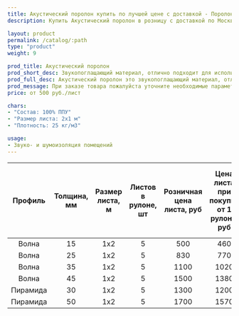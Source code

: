 ```yaml
---
title: Акустический поролон купить по лучшей цене с доставкой - Поролоныч
description: Купить Акустический поролон в розницу с доставкой по Москве в интернет-магазине Поролоныча.

layout: product
permalink: /catalog/:path
type: "product"
weight: 9

prod_title: Акустический поролон
prod_short_desc: Звукопоглащающий материал, отлично подходит для использования в качестве шумоизоляции.
prod_full_desc: Акустический поролон это звукопоглащающий материал, отлично подходит для использования в качестве шумоизоляции в помещениях звукозаписи, музыкальных студиях и комнатах с домашним кинотеатром.
prod_message: При заказе товара пожалуйста уточните необходимые параметры (профиль, толщина и количество листов).
price: от 500 руб./лист

chars:
- "Состав: 100% ППУ"
- "Размер листа: 2х1 м"
- "Плотность: 25 кг/м3"

usage:
- Звуко- и шумоизоляция помещений
---
```


| Профиль | Толщина, мм | Размер листа, м | Листов в рулоне, шт | Розничная цена листа, руб | Цена листа при покупке от 1 рулона, руб | Оптовая цена листа при покупке от 20000 руб. |
|:-----------:|:-----------:|:---------------:|:-------------------:|:---------------------------:|:-----------------------------------------:|:----------------------------------------------:|
|Волна|15|1x2|5|500|460|420|
|Волна|25|1x2|5|830|770|700|
|Волна|35|1x2|5|1100|1020|930|
|Волна|45|1x2|5|1500|1380|1260|
|Пирамида|30|1x2|5|1300|1200|1100|
|Пирамида|50|1x2|5|1700|1570|1430|

